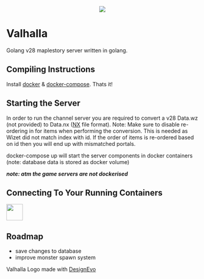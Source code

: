 <p align="center">
  <img src="https://i.imgur.com/mo4tfJF.png"/>
</p>

# Valhalla
Golang v28 maplestory server written in golang. 

## Compiling Instructions
Install [docker](https://docs.docker.com/install/) & [docker-compose](https://docs.docker.com/compose/install/). Thats it! 

## Starting the Server

In order to run the channel server you are required to convert a v28 Data.wz (not provided) to Data.nx ([NX](https://nxformat.github.io/) file format). Note: Make sure to disable re-ordering in for items when performing the conversion. This is needed as Wizet did not match index with id. If the order of items is re-ordered based on id then you will end up with mismatched portals.

docker-compose up will start the server components in docker containers (note: database data is stored as docker volume)

***note: atm the game servers are not dockerised***

## Connecting To Your Running Containers
<img height="43px" src="https://d29fhpw069ctt2.cloudfront.net/icon/image/38771/preview.svg"/>

## Roadmap
* save changes to database
* improve monster spawn system

<div>Valhalla Logo made with <a href="https://
www.designevo.com/" title="Free Online Logo Maker">DesignEvo</a></div>